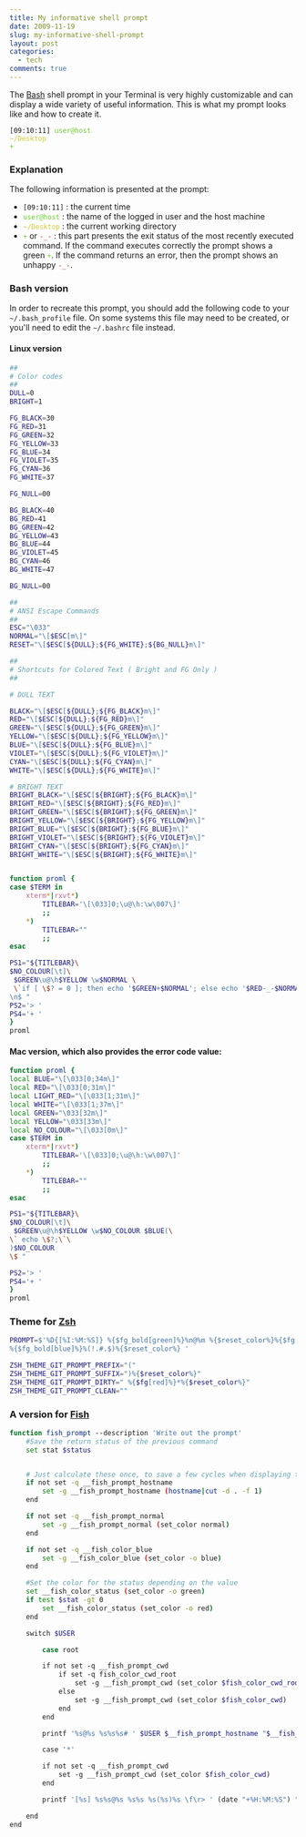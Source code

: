 ```yaml
---
title: My informative shell prompt
date: 2009-11-19
slug: my-informative-shell-prompt
layout: post
categories:
  - tech
comments: true
---
```


The [Bash](http://en.wikipedia.org/wiki/Bash) shell prompt in your Terminal is very highly customizable and can display a wide variety of useful information. This is what my prompt looks like and how to create it.

<code>[09:10:11] <span style="color:#6dcd2f">user@host</span> <span style="color:#d5ca38">~/Desktop</span> <span style="color:#6dcd2f">+</span></code>

<!-- more -->

### Explanation
The following information is presented at the prompt:

* <code>[09:10:11]</code> : the current time  
* <code><span style="color:#6dcd2f">user@host</span></code> : the name of the logged in user and the host machine  
* <code><span style="color:#d5ca38">~/Desktop</span></code> : the current working directory
* <code><span style="color:#6dcd2f">+</span></code> or
<span style="color:#bf311a">`-_-`</span> : this part presents the exit status of the most recently executed command. If the command executes correctly the prompt shows a green <code><span style="color:#6dcd2f">+</span></code>. If the command returns an error, then the prompt shows an unhappy <span style="color:#bf311a">`-_-`</span>.



### Bash version
In order to recreate this prompt, you should add the following code to your `~/.bash_profile` file. On some systems this file may need to be created, or you'll need to edit the `~/.bashrc` file instead.

#### Linux version

```bash
##
# Color codes
##
DULL=0
BRIGHT=1

FG_BLACK=30
FG_RED=31
FG_GREEN=32
FG_YELLOW=33
FG_BLUE=34
FG_VIOLET=35
FG_CYAN=36
FG_WHITE=37

FG_NULL=00

BG_BLACK=40
BG_RED=41
BG_GREEN=42
BG_YELLOW=43
BG_BLUE=44
BG_VIOLET=45
BG_CYAN=46
BG_WHITE=47

BG_NULL=00

##
# ANSI Escape Commands
##
ESC="\033"
NORMAL="\[$ESC[m\]"
RESET="\[$ESC[${DULL};${FG_WHITE};${BG_NULL}m\]"

##
# Shortcuts for Colored Text ( Bright and FG Only )
##

# DULL TEXT

BLACK="\[$ESC[${DULL};${FG_BLACK}m\]"
RED="\[$ESC[${DULL};${FG_RED}m\]"
GREEN="\[$ESC[${DULL};${FG_GREEN}m\]"
YELLOW="\[$ESC[${DULL};${FG_YELLOW}m\]"
BLUE="\[$ESC[${DULL};${FG_BLUE}m\]"
VIOLET="\[$ESC[${DULL};${FG_VIOLET}m\]"
CYAN="\[$ESC[${DULL};${FG_CYAN}m\]"
WHITE="\[$ESC[${DULL};${FG_WHITE}m\]"

# BRIGHT TEXT
BRIGHT_BLACK="\[$ESC[${BRIGHT};${FG_BLACK}m\]"
BRIGHT_RED="\[$ESC[${BRIGHT};${FG_RED}m\]"
BRIGHT_GREEN="\[$ESC[${BRIGHT};${FG_GREEN}m\]"
BRIGHT_YELLOW="\[$ESC[${BRIGHT};${FG_YELLOW}m\]"
BRIGHT_BLUE="\[$ESC[${BRIGHT};${FG_BLUE}m\]"
BRIGHT_VIOLET="\[$ESC[${BRIGHT};${FG_VIOLET}m\]"
BRIGHT_CYAN="\[$ESC[${BRIGHT};${FG_CYAN}m\]"
BRIGHT_WHITE="\[$ESC[${BRIGHT};${FG_WHITE}m\]"


function proml {
case $TERM in
    xterm*|rxvt*)
        TITLEBAR='\[\033]0;\u@\h:\w\007\]'
        ;;
    *)
        TITLEBAR=""
        ;;
esac

PS1="${TITLEBAR}\
$NO_COLOUR[\t]\
 $GREEN\u@\h$YELLOW \w$NORMAL \
 \`if [ \$? = 0 ]; then echo '$GREEN+$NORMAL'; else echo '$RED-_-$NORMAL'; fi\` \
\n$ "
PS2='> '
PS4='+ '
}
proml
```


#### Mac version, which also provides the error code value:

```bash
function proml {
local BLUE="\[\033[0;34m\]"
local RED="\[\033[0;31m\]"
local LIGHT_RED="\[\033[1;31m\]"
local WHITE="\[\033[1;37m\]"
local GREEN="\033[32m\]"
local YELLOW="\033[33m\]"
local NO_COLOUR="\[\033[0m\]"
case $TERM in
    xterm*|rxvt*)
        TITLEBAR='\[\033]0;\u@\h:\w\007\]'
        ;;
    *)
        TITLEBAR=""
        ;;
esac

PS1="${TITLEBAR}\
$NO_COLOUR[\t]\
 $GREEN\u@\h$YELLOW \w$NO_COLOUR $BLUE(\
\` echo \$?;\`\
)$NO_COLOUR
\$ "

PS2='> '
PS4='+ '
}
proml
```

### Theme for [Zsh](http://www.zsh.org/)

```sh
PROMPT=$'%D{[%I:%M:%S]} %{$fg_bold[green]%}%n@%m %{$reset_color%}%{$fg[yellow]%}%~%{$reset_color%} $(git_prompt_info) %{$fg[blue]%}[%?]%{$reset_color%}\
%{$fg_bold[blue]%}%(!.#.$)%{$reset_color%} '

ZSH_THEME_GIT_PROMPT_PREFIX="("
ZSH_THEME_GIT_PROMPT_SUFFIX=")%{$reset_color%}"
ZSH_THEME_GIT_PROMPT_DIRTY=" %{$fg[red]%}*%{$reset_color%}"
ZSH_THEME_GIT_PROMPT_CLEAN=""
```


### A version for [Fish](http://fishshell.org/)

```sh
function fish_prompt --description 'Write out the prompt'
    #Save the return status of the previous command
    set stat $status


    # Just calculate these once, to save a few cycles when displaying the prompt
    if not set -q __fish_prompt_hostname
        set -g __fish_prompt_hostname (hostname|cut -d . -f 1)
    end

    if not set -q __fish_prompt_normal
        set -g __fish_prompt_normal (set_color normal)
    end

    if not set -q __fish_color_blue
        set -g __fish_color_blue (set_color -o blue)
    end

    #Set the color for the status depending on the value
    set __fish_color_status (set_color -o green)
    if test $stat -gt 0
        set __fish_color_status (set_color -o red)
    end

    switch $USER

        case root

        if not set -q __fish_prompt_cwd
            if set -q fish_color_cwd_root
                set -g __fish_prompt_cwd (set_color $fish_color_cwd_root)
            else
                set -g __fish_prompt_cwd (set_color $fish_color_cwd)
            end
        end

        printf '%s@%s %s%s%s# ' $USER $__fish_prompt_hostname "$__fish_prompt_cwd" (prompt_pwd) "$__fish_prompt_normal"

        case '*'

        if not set -q __fish_prompt_cwd
            set -g __fish_prompt_cwd (set_color $fish_color_cwd)
        end

        printf '[%s] %s%s@%s %s%s %s(%s)%s \f\r> ' (date "+%H:%M:%S") "$__fish_color_blue" $USER $__fish_prompt_hostname "$__fish_prompt_cwd" (pwd) "$__fish_color_status" "$stat" "$__fish_prompt_normal"

    end
end
```